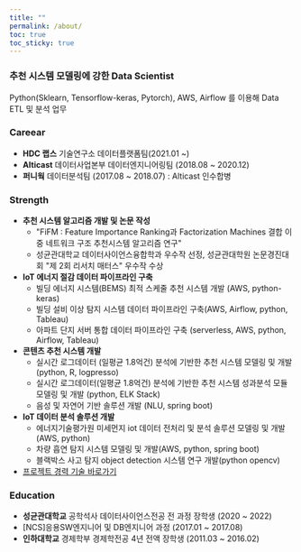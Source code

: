 ```yaml
---
title: ""
permalink: /about/
toc: true
toc_sticky: true
---
```


### 추천 시스템 모델링에 강한 Data Scientist 
Python(Sklearn, Tensorflow-keras, Pytorch), AWS, Airflow 를 이용해 Data ETL 및 분석 업무

### Careear
- **HDC 랩스** 기술연구소 데이터플랫폼팀(2021.01 ~)
- **Alticast** 데이터사업본부 데이터엔지니어링팀 (2018.08 ~ 2020.12)
- **퍼니웍** 데이터분석팀 (2017.08 ~ 2018.07) : Alticast 인수합병 

### Strength
- **추천 시스템 알고리즘 개발 및 논문 작성**
  - "FiFM : Feature Importance Ranking과 Factorization Machines 결합 이중 네트워크 구조 추천시스템 알고리즘 연구"
  - 성균관대학교 데이터사이언스융합학과 우수작 선정, 성균관대학원 논문경진대회 "제 2회 리서치 매터스" 우수작 수상
- **IoT 에너지 절감 데이터 파이프라인 구축**
  - 빌딩 에너지 시스템(BEMS) 최적 스케줄 추천 시스템 개발 (AWS, python-keras)
  - 빌딩 설비 이상 탐지 시스템 데이터 파이프라인 구축(AWS, Airflow, python, Tableau)
  - 아파트 단지 서버 통합 데이터 파이프라인 구축 (serverless, AWS, python, Airflow, Tableau)
- **콘텐츠 추천 시스템 개발** 
  - 실시간 로그데이터 (일평균 1.8억건) 분석에 기반한 추천 시스템 모델링 및 개발 (python, R, logpresso)
  - 실시간 로그데이터(일평균 1.8억건)  분석에 기반한 추천 시스템 성과분석 모듈 모델링 및 개발 (python, ELK Stack)
  - 음성 및 자연어 기반 솔루션 개발 (NLU, spring boot)
- **IoT 데이터 분석 솔루션 개발**
  - 에너지기술평가원 미세먼지 iot 데이터 전처리 및 분석 솔루션 모델링 및 개발(AWS, python)
  - 차량 흡연 탐지 시스템 모델링 및 개발(AWS, python, spring boot)
  - 블랙박스 사고 탐지 object detection 시스템 연구 개발(python opencv)
- [프로젝트 경력 기술 바로가기](https://dasoldasol.github.io/project/)

### Education

- **성균관대학교** 공학석사 데이터사이언스전공 전 과정 장학생 (2020 ~ 2022)
- [NCS]응용SW엔지니어 및 DB엔지니어 과정 (2017.01 ~ 2017.08)
- **인하대학교** 경제학부 경제학전공 4년 전액 장학생 (2011.03 ~ 2016.02)
